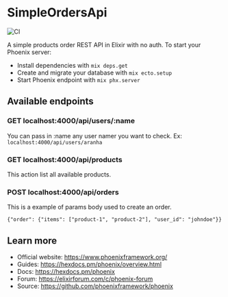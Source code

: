 # SimpleOrdersApi
![CI](https://github.com/aranhaqg/simple_orders_api/actions/workflows/elixir.yml/badge.svg)

A simple products order REST API in Elixir with no auth.
To start your Phoenix server:

* Install dependencies with `mix deps.get`
* Create and migrate your database with `mix ecto.setup`
* Start Phoenix endpoint with `mix phx.server`

## Available endpoints

### GET localhost:4000/api/users/:name

You can pass in :name any user namer you want to check. Ex: ```localhost:4000/api/users/aranha```

### GET localhost:4000/api/products

This action list all available products.

### POST localhost:4000/api/orders

This is a example of params body used to create an order.

```
{"order": {"items": ["product-1", "product-2"], "user_id": "johndoe"}}
````

## Learn more

* Official website: <https://www.phoenixframework.org/>
* Guides: <https://hexdocs.pm/phoenix/overview.html>
* Docs: <https://hexdocs.pm/phoenix>
* Forum: <https://elixirforum.com/c/phoenix-forum>
* Source: <https://github.com/phoenixframework/phoenix>
